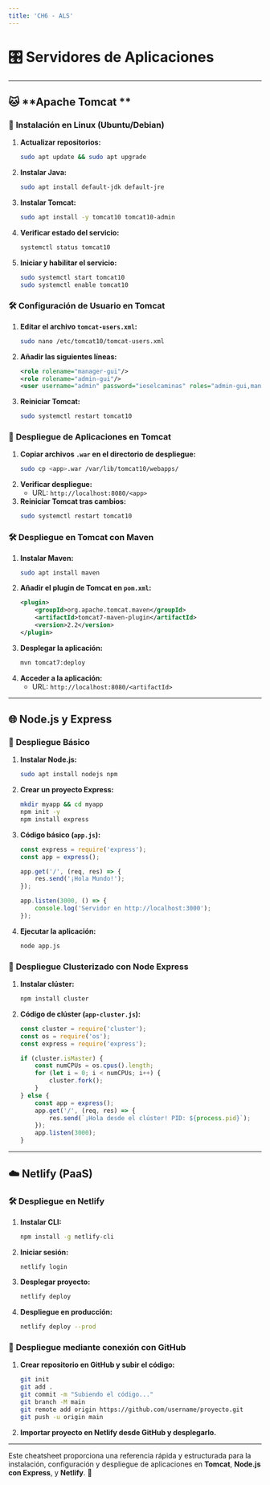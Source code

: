 ```yaml
---
title: 'CH6 - ALS'
---
```


# 🎛️ **Servidores de Aplicaciones**  

---

## 🐱 **Apache Tomcat **

### 🔧 **Instalación en Linux (Ubuntu/Debian)**  
1. **Actualizar repositorios:**  
   ```bash
   sudo apt update && sudo apt upgrade
   ```  
2. **Instalar Java:**  
   ```bash
   sudo apt install default-jdk default-jre
   ```  
3. **Instalar Tomcat:**  
   ```bash
   sudo apt install -y tomcat10 tomcat10-admin
   ```  
4. **Verificar estado del servicio:**  
   ```bash
   systemctl status tomcat10
   ```  
5. **Iniciar y habilitar el servicio:**  
   ```bash
   sudo systemctl start tomcat10
   sudo systemctl enable tomcat10
   ```  

### 🛠️ **Configuración de Usuario en Tomcat**
1. **Editar el archivo `tomcat-users.xml`:**  
   ```bash
   sudo nano /etc/tomcat10/tomcat-users.xml
   ```  
2. **Añadir las siguientes líneas:**  
   ```xml
   <role rolename="manager-gui"/>
   <role rolename="admin-gui"/>
   <user username="admin" password="ieselcaminas" roles="admin-gui,manager-gui"/>
   ```  
3. **Reiniciar Tomcat:**  
   ```bash
   sudo systemctl restart tomcat10
   ```  

### 🚀 **Despliegue de Aplicaciones en Tomcat**  
1. **Copiar archivos `.war` en el directorio de despliegue:**  
   ```bash
   sudo cp <app>.war /var/lib/tomcat10/webapps/
   ```  
2. **Verificar despliegue:**  
   - URL: `http://localhost:8080/<app>`  
3. **Reiniciar Tomcat tras cambios:**  
   ```bash
   sudo systemctl restart tomcat10
   ```  

### 🛠️ **Despliegue en Tomcat con Maven**  
1. **Instalar Maven:**  
   ```bash
   sudo apt install maven
   ```  
2. **Añadir el plugin de Tomcat en `pom.xml`:**  
   ```xml
   <plugin>
       <groupId>org.apache.tomcat.maven</groupId>
       <artifactId>tomcat7-maven-plugin</artifactId>
       <version>2.2</version>
   </plugin>
   ```  
3. **Desplegar la aplicación:**  
   ```bash
   mvn tomcat7:deploy
   ```  
4. **Acceder a la aplicación:**  
   - URL: `http://localhost:8080/<artifactId>`  

---

## 🌐 **Node.js y Express**

### 🚀 **Despliegue Básico**  
1. **Instalar Node.js:**  
   ```bash
   sudo apt install nodejs npm
   ```  
2. **Crear un proyecto Express:**  
   ```bash
   mkdir myapp && cd myapp
   npm init -y
   npm install express
   ```  
3. **Código básico (`app.js`):**  
   ```javascript
   const express = require('express');
   const app = express();

   app.get('/', (req, res) => {
       res.send('¡Hola Mundo!');
   });

   app.listen(3000, () => {
       console.log('Servidor en http://localhost:3000');
   });
   ```  
4. **Ejecutar la aplicación:**  
   ```bash
   node app.js
   ```  

### 🔄 **Despliegue Clusterizado con Node Express**  
1. **Instalar clúster:**  
   ```bash
   npm install cluster
   ```  
2. **Código de clúster (`app-cluster.js`):**  
   ```javascript
   const cluster = require('cluster');
   const os = require('os');
   const express = require('express');

   if (cluster.isMaster) {
       const numCPUs = os.cpus().length;
       for (let i = 0; i < numCPUs; i++) {
           cluster.fork();
       }
   } else {
       const app = express();
       app.get('/', (req, res) => {
           res.send(`¡Hola desde el clúster! PID: ${process.pid}`);
       });
       app.listen(3000);
   }
   ```  

---

## ☁️ **Netlify (PaaS)**

### 🛠️ **Despliegue en Netlify**  
1. **Instalar CLI:**  
   ```bash
   npm install -g netlify-cli
   ```  
2. **Iniciar sesión:**  
   ```bash
   netlify login
   ```  
3. **Desplegar proyecto:**  
   ```bash
   netlify deploy
   ```  
4. **Despliegue en producción:**  
   ```bash
   netlify deploy --prod
   ```  

### 📂 **Despliegue mediante conexión con GitHub**  
1. **Crear repositorio en GitHub y subir el código:**  
   ```bash
   git init
   git add .
   git commit -m "Subiendo el código..."
   git branch -M main
   git remote add origin https://github.com/username/proyecto.git
   git push -u origin main
   ```  
2. **Importar proyecto en Netlify desde GitHub y desplegarlo.**  

---

Este cheatsheet proporciona una referencia rápida y estructurada para la instalación, configuración y despliegue de aplicaciones en **Tomcat**, **Node.js con Express**, y **Netlify**. 🚀

